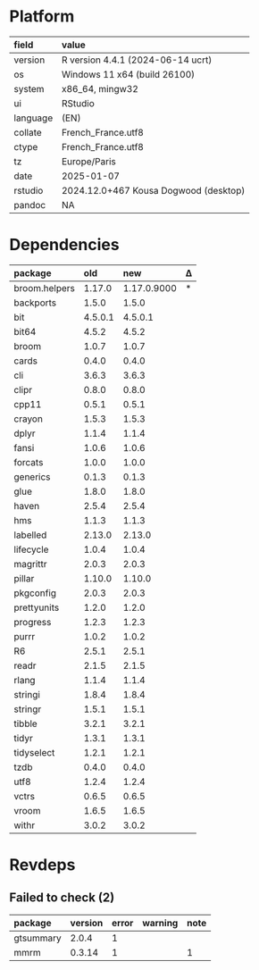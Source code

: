# Platform

|field    |value                                 |
|:--------|:-------------------------------------|
|version  |R version 4.4.1 (2024-06-14 ucrt)     |
|os       |Windows 11 x64 (build 26100)          |
|system   |x86_64, mingw32                       |
|ui       |RStudio                               |
|language |(EN)                                  |
|collate  |French_France.utf8                    |
|ctype    |French_France.utf8                    |
|tz       |Europe/Paris                          |
|date     |2025-01-07                            |
|rstudio  |2024.12.0+467 Kousa Dogwood (desktop) |
|pandoc   |NA                                    |

# Dependencies

|package       |old     |new         |Δ  |
|:-------------|:-------|:-----------|:--|
|broom.helpers |1.17.0  |1.17.0.9000 |*  |
|backports     |1.5.0   |1.5.0       |   |
|bit           |4.5.0.1 |4.5.0.1     |   |
|bit64         |4.5.2   |4.5.2       |   |
|broom         |1.0.7   |1.0.7       |   |
|cards         |0.4.0   |0.4.0       |   |
|cli           |3.6.3   |3.6.3       |   |
|clipr         |0.8.0   |0.8.0       |   |
|cpp11         |0.5.1   |0.5.1       |   |
|crayon        |1.5.3   |1.5.3       |   |
|dplyr         |1.1.4   |1.1.4       |   |
|fansi         |1.0.6   |1.0.6       |   |
|forcats       |1.0.0   |1.0.0       |   |
|generics      |0.1.3   |0.1.3       |   |
|glue          |1.8.0   |1.8.0       |   |
|haven         |2.5.4   |2.5.4       |   |
|hms           |1.1.3   |1.1.3       |   |
|labelled      |2.13.0  |2.13.0      |   |
|lifecycle     |1.0.4   |1.0.4       |   |
|magrittr      |2.0.3   |2.0.3       |   |
|pillar        |1.10.0  |1.10.0      |   |
|pkgconfig     |2.0.3   |2.0.3       |   |
|prettyunits   |1.2.0   |1.2.0       |   |
|progress      |1.2.3   |1.2.3       |   |
|purrr         |1.0.2   |1.0.2       |   |
|R6            |2.5.1   |2.5.1       |   |
|readr         |2.1.5   |2.1.5       |   |
|rlang         |1.1.4   |1.1.4       |   |
|stringi       |1.8.4   |1.8.4       |   |
|stringr       |1.5.1   |1.5.1       |   |
|tibble        |3.2.1   |3.2.1       |   |
|tidyr         |1.3.1   |1.3.1       |   |
|tidyselect    |1.2.1   |1.2.1       |   |
|tzdb          |0.4.0   |0.4.0       |   |
|utf8          |1.2.4   |1.2.4       |   |
|vctrs         |0.6.5   |0.6.5       |   |
|vroom         |1.6.5   |1.6.5       |   |
|withr         |3.0.2   |3.0.2       |   |

# Revdeps

## Failed to check (2)

|package   |version |error |warning |note |
|:---------|:-------|:-----|:-------|:----|
|gtsummary |2.0.4   |1     |        |     |
|mmrm      |0.3.14  |1     |        |1    |

